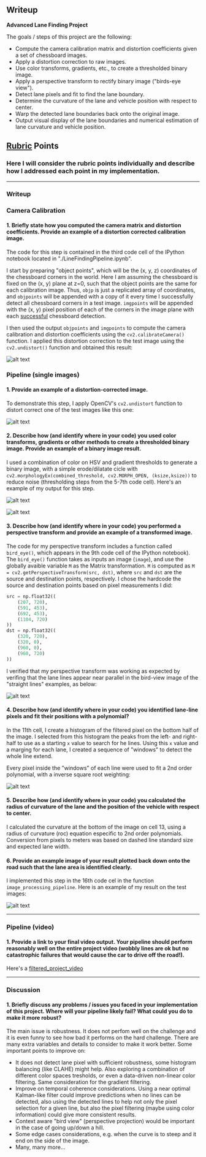 ## Writeup


**Advanced Lane Finding Project**

The goals / steps of this project are the following:

* Compute the camera calibration matrix and distortion coefficients given a set of chessboard images.
* Apply a distortion correction to raw images.
* Use color transforms, gradients, etc., to create a thresholded binary image.
* Apply a perspective transform to rectify binary image ("birds-eye view").
* Detect lane pixels and fit to find the lane boundary.
* Determine the curvature of the lane and vehicle position with respect to center.
* Warp the detected lane boundaries back onto the original image.
* Output visual display of the lane boundaries and numerical estimation of lane curvature and vehicle position.

[//]: # (Image References)

[images_detection]: ./images_detection.png "Images with Lane Highlighted"
[lane_windowed]: ./lane_windowed.png "Lane Windowed"
[bird_view_lanes]: ./bird_view_lanes.png "Bird View"
[thresholding_image_merged]: ./thresholding_image_merged.png "Thresholding Image Merged"
[thresholding_image]: ./thresholding_image.png "Thresholding Image"
[undistorted_image]: ./undistorted_image.png "Undistorted Image"
[undistorted_chessboard]: ./undistorted_chessboard.png "Chessboard undistorted"
[filtered_project_video]: ./output_videos/filtered_project_video.mp4 "Video"

## [Rubric](https://review.udacity.com/#!/rubrics/571/view) Points

### Here I will consider the rubric points individually and describe how I addressed each point in my implementation.  

---

### Writeup

### Camera Calibration

#### 1. Briefly state how you computed the camera matrix and distortion coefficients. Provide an example of a distortion corrected calibration image.

The code for this step is contained in the third code cell of the IPython notebook located in "./LineFindingPipeline.ipynb".  

I start by preparing "object points", which will be the (x, y, z) coordinates of the chessboard corners in the world. Here I am assuming the chessboard is fixed on the (x, y) plane at z=0, such that the object points are the same for each calibration image.  Thus, `objp` is just a replicated array of coordinates, and `objpoints` will be appended with a copy of it every time I successfully detect all chessboard corners in a test image.  `imgpoints` will be appended with the (x, y) pixel position of each of the corners in the image plane with each <u>successful</u> chessboard detection.  

I then used the output `objpoints` and `imgpoints` to compute the camera calibration and distortion coefficients using the `cv2.calibrateCamera()` function.  I applied this distortion correction to the test image using the `cv2.undistort()` function and obtained this result: 

![alt text][undistorted_chessboard]

### Pipeline (single images)


#### 1. Provide an example of a distortion-corrected image.

To demonstrate this step, I apply OpenCV's `cv2.undistort` function to distort correct one of the test images like this one:

![alt text][undistorted_image]

#### 2. Describe how (and identify where in your code) you used color transforms, gradients or other methods to create a thresholded binary image.  Provide an example of a binary image result.

I used a combination of color on HSV and gradient thresholds to generate a binary image, with a simple erode/dilatate cicle with `cv2.morphologyEx(combined_threshold, cv2.MORPH_OPEN, (ksize,ksize))` to reduce noise (thresholding steps from the 5-7th code cell).  Here's an example of my output for this step.

![alt text][thresholding_image]

![alt text][thresholding_image_merged]

#### 3. Describe how (and identify where in your code) you performed a perspective transform and provide an example of a transformed image.

The code for my perspective transform includes a function called `bird_eye()`, which appears in the 9th code cell of the IPython notebook).  The `bird_eye()` function takes as inputs an image (`image`), and use the globally avaible variable `M` as the Matrix transformation. `M` is computed as `M = cv2.getPerspectiveTransform(src, dst)`, where `src` and `dst` are the source and destination points, respectively.  I chose the hardcode the source and destination points based on pixel measurements I did:

```python
src = np.float32((
    (207, 720),
    (591, 453),
    (692, 453),
    (1104, 720)
))
dst = np.float32((
    (320, 720),
    (320, 0),
    (960, 0),
    (960, 720)
))
```


I verified that my perspective transform was working as expected by verifing that the lane lines appear near parallel in the bird-view image of the "straight lines" examples, as below:

![alt text][bird_view_lanes]

#### 4. Describe how (and identify where in your code) you identified lane-line pixels and fit their positions with a polynomial?

In the 11th cell, I create a histogram of the filtered pixel on the bottom half of the image. I selected from this histogram the peaks from the left- and right-half to use as a starting `x` value to search for he lines. Using this `x` value and a marging for each lane, I created a sequence of "windows" to detect the whole line extend. 

Every pixel inside the "windows" of each line were used to fit a 2nd order polynomial, with a inverse square root weighting:

![alt text][lane_windowed]

#### 5. Describe how (and identify where in your code) you calculated the radius of curvature of the lane and the position of the vehicle with respect to center.

I calculated the curvature at the bottom of the image on cell 13, using a radius of curvature (roc) equation especific to 2nd order polynomials. Conversion from pixels to meters was based on dashed line standard size and expected lane width.


#### 6. Provide an example image of your result plotted back down onto the road such that the lane area is identified clearly.

I implemented this step in the 16th code cel in the function `image_processing_pipeline`.  Here is an example of my result on the test images:

![alt text][images_detection]

---

### Pipeline (video)

#### 1. Provide a link to your final video output.  Your pipeline should perform reasonably well on the entire project video (wobbly lines are ok but no catastrophic failures that would cause the car to drive off the road!).

Here's a [filtered_project_video]

---

### Discussion

#### 1. Briefly discuss any problems / issues you faced in your implementation of this project.  Where will your pipeline likely fail?  What could you do to make it more robust?

The main issue is robustness. It does not perfom well on the challenge and it is even funny to see how bad it performs on the hard challenge. There are many extra variables and details to consider to make it work better. Some important points to improve on:

* It does not detect lane pixel with sufficient robustness, some histogram balancing (like CLAHE) might help. Also exploring a combination of different color spaces tresholds, or even a data-driven non-linear color filtering. Same consideration for the gradient filtering.
* Improve on temporal coherence considerations. Using a near optimal Kalman-like filter could improve predictions when no lines can be detected, also using the detected lines to help not only the pixel selection for a given line, but also the pixel filtering (maybe using color information) could give more consistent results.
* Context aware "bird view" (perspective projection) would be important in the case of going up/down a hill.
* Some edge cases considerations, e.g. when the curve is to steep and it end on the side of the image.
* Many, many more...
